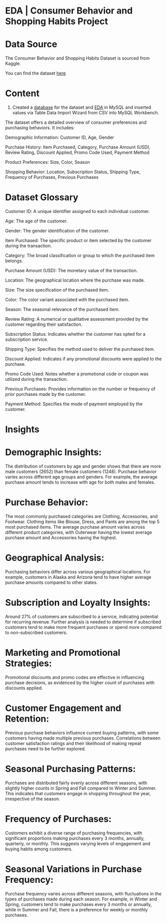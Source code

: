 # EDA | Consumer Behavior and Shopping Habits Project

# Data Source

The Consumer Behavior and Shopping Habits Dataset is sourced from Kaggle. 

You can find the dataset [here](https://www.kaggle.com/datasets/zeesolver/consumer-behavior-and-shopping-habits-dataset?resource=download)


# Content

1. Created a [database](https://github.com/jeyem10ta/Consumer-Behavior-and-Shopping-Habits/blob/main/Consumer%20Behavior%20Project.sql) for the dataset and [EDA](https://github.com/jeyem10ta/Consumer-Behavior-and-Shopping-Habits/blob/main/EDA%20Consumer%20Behavior.sql) in MySQL and inserted values via Table Data Import Wizard from CSV into MySQL Workbench. 


The dataset offers a detailed overview of consumer preferences and purchasing behaviors. It includes:


Demographic Information: Customer ID, Age, Gender


Purchase History: Item Purchased, Category, Purchase Amount (USD), Review Rating, Discount Applied, Promo Code Used, Payment Method


Product Preferences: Size, Color, Season


Shopping Behavior: Location, Subscription Status, Shipping Type, Frequency of Purchases, Previous Purchases

# Dataset Glossary 

Customer ID: A unique identifier assigned to each individual customer.


Age: The age of the customer.


Gender: The gender identification of the customer.


Item Purchased: The specific product or item selected by the customer during the transaction.


Category: The broad classification or group to which the purchased item belongs.


Purchase Amount (USD): The monetary value of the transaction.


Location: The geographical location where the purchase was made.


Size: The size specification of the purchased item.


Color: The color variant associated with the purchased item.


Season: The seasonal relevance of the purchased item.


Review Rating: A numerical or qualitative assessment provided by the customer regarding their satisfaction.


Subscription Status: Indicates whether the customer has opted for a subscription service.


Shipping Type: Specifies the method used to deliver the purchased item.


Discount Applied: Indicates if any promotional discounts were applied to the purchase.


Promo Code Used: Notes whether a promotional code or coupon was utilized during the transaction.


Previous Purchases: Provides information on the number or frequency of prior purchases made by the customer.


Payment Method: Specifies the mode of payment employed by the customer.


# Insights

# Demographic Insights:

The distribution of customers by age and gender shows that there are more male customers (2652) than female customers (1248).
Purchase behavior varies across different age groups and genders. For example, the average purchase amount tends to increase with age for both males and females.

# Purchase Behavior:

The most commonly purchased categories are Clothing, Accessories, and Footwear.
Clothing items like Blouse, Dress, and Pants are among the top 5 most purchased items.
The average purchase amount varies across different product categories, with Outerwear having the lowest average purchase amount and Accessories having the highest.

# Geographical Analysis:

Purchasing behaviors differ across various geographical locations. For example, customers in Alaska and Arizona tend to have higher average purchase amounts compared to other states.

# Subscription and Loyalty Insights:

Around 27% of customers are subscribed to a service, indicating potential for recurring revenue.
Further analysis is needed to determine if subscribed customers tend to make more frequent purchases or spend more compared to non-subscribed customers.

# Marketing and Promotional Strategies:

Promotional discounts and promo codes are effective in influencing purchase decisions, as evidenced by the higher count of purchases with discounts applied.

# Customer Engagement and Retention:

Previous purchase behaviors influence current buying patterns, with some customers having made multiple previous purchases.
Correlations between customer satisfaction ratings and their likelihood of making repeat purchases need to be further explored.

# Seasonal Purchasing Patterns:

Purchases are distributed fairly evenly across different seasons, with slightly higher counts in Spring and Fall compared to Winter and Summer. This indicates that customers engage in shopping throughout the year, irrespective of the season.

# Frequency of Purchases:

Customers exhibit a diverse range of purchasing frequencies, with significant proportions making purchases every 3 months, annually, quarterly, or monthly. This suggests varying levels of engagement and buying habits among customers.

# Seasonal Variations in Purchase Frequency:

Purchase frequency varies across different seasons, with fluctuations in the types of purchases made during each season. For example, in Winter and Spring, customers tend to make purchases every 3 months or annually, while in Summer and Fall, there is a preference for weekly or monthly purchases.
